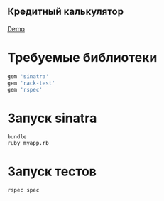 ## Кредитный калькулятор
[Demo](https://stormy-bastion-52534.herokuapp.com/)

# Требуемые библиотеки

```ruby
gem 'sinatra'
gem 'rack-test'
gem 'rspec'
```

# Запуск sinatra
`bundle`  
`ruby myapp.rb`

# Запуск тестов
`rspec spec`
